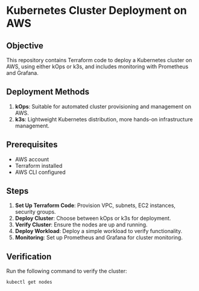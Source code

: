 # Kubernetes Cluster Deployment on AWS

## Objective

This repository contains Terraform code to deploy a Kubernetes cluster on AWS, using either kOps or k3s, and includes monitoring with Prometheus and Grafana.

## Deployment Methods

1. **kOps**: Suitable for automated cluster provisioning and management on AWS.
2. **k3s**: Lightweight Kubernetes distribution, more hands-on infrastructure management.

## Prerequisites

- AWS account
- Terraform installed
- AWS CLI configured

## Steps

1. **Set Up Terraform Code**: Provision VPC, subnets, EC2 instances, security groups.
2. **Deploy Cluster**: Choose between kOps or k3s for deployment.
3. **Verify Cluster**: Ensure the nodes are up and running.
4. **Deploy Workload**: Deploy a simple workload to verify functionality.
5. **Monitoring**: Set up Prometheus and Grafana for cluster monitoring.

## Verification

Run the following command to verify the cluster:
```bash
kubectl get nodes

